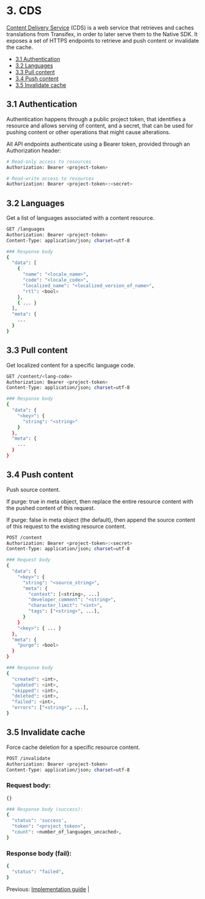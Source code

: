 # 3. CDS

[Content Delivery Service](https://docs.transifex.com/transifex-native-sdk-overview/hosting-translations) (CDS) is a web service that retrieves and caches translations from Transifex, in order to later serve them to the Native SDK. It exposes a set of HTTPS endpoints to retrieve and push content or invalidate the cache.

* [3.1 Authentication](#31-authentication)
* [3.2 Languages](#32-languages)
* [3.3 Pull content](#33-pull-content)
* [3.4 Push content](#34-push-content)
* [3.5 Invalidate cache](#35-invalidate-cache)

## 3.1 Authentication

Authentication happens through a public project token, that identifies a resource and allows serving of content, and a secret, that can be used for pushing content or other operations that might cause alterations.

All API endpoints authenticate using a Bearer token, provided through an Authorization header:

```bash
# Read-only access to resources
Authorization: Bearer <project-token>

# Read-write access to resources
Authorization: Bearer <project-token>:<secret>
```

## 3.2 Languages

Get a list of languages associated with a content resource.

```bash
GET /languages
Authorization: Bearer <project-token>
Content-Type: application/json; charset=utf-8
```

```bash
### Response body
{
  "data": [
    {
      "name": "<locale_name>",
      "code": "<locale_code>",
      "localized_name": "<localized_version_of_name>",
      "rtl": <bool>
    },
    { ... }
  ],
  "meta": {
    ...
  }
}
```

## 3.3 Pull content

Get localized content for a specific language code.

```bash
GET /content/<lang-code>
Authorization: Bearer <project-token>
Content-Type: application/json; charset=utf-8
```

```bash
### Response body
{
  "data": {
    "<key>": {
      "string": "<string>"
    }
  },
  "meta": {
    ...
  }
}
```

## 3.4 Push content

Push source content.

If purge: true in meta object, then replace the entire resource content with the pushed content of this request.

If purge: false in meta object (the default), then append the source content of this request to the existing resource content.

```bash
POST /content
Authorization: Bearer <project-token>:<secret>
Content-Type: application/json; charset=utf-8
```

```bash
### Request body
{
  "data": {
    "<key>": {
      "string": "<source_string>",
      "meta": {
        "context": [<string>, ...]
        "developer_comment": "<string>",
        "character_limit": "<int>",
        "tags": ["<string>", ...],
      }
    }
    "<key>": { ... }
  },
  "meta": {
    "purge": <bool>
  }
}
```

```bash
### Response body
{
  "created": <int>,
  "updated": <int>,
  "skipped": <int>,
  "deleted": <int>,
  "failed": <int>,
  "errors": ["<string>", ...],
}
```

## 3.5 Invalidate cache

Force cache deletion for a specific resource content.

```bash
POST /invalidate
Authorization: Bearer <project-token>
Content-Type: application/json; charset=utf-8
```

### Request body:
```bash
{}
```

```bash
### Response body (success):
{
  "status": 'success',
  "token": "<project_token>",
  "count": <number_of_languages_uncached>,
}
```

### Response body (fail):
```bash
{
  "status": "failed",
}
```

Previous: [Implementation guide](implementation_guide.md)  |  